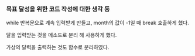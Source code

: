 ### 목표 달성을 위한 코드 작성에 대한 생각 등

while 반복문으로 계속 입력받게 만들고, month의 값이 -1일 때 break 호출하게 했다.

달을 입력받는 것을 메소드로 분리 해 사용하게 했다.

가상의 달력을 출력하는 것도 함수로 분리하였다.